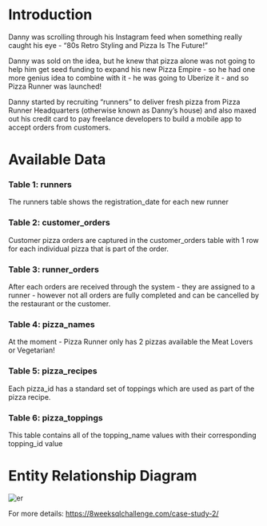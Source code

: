 # Introduction

Danny was scrolling through his Instagram feed when something really caught his eye - “80s Retro Styling and Pizza Is The Future!”

Danny was sold on the idea, but he knew that pizza alone was not going to help him get seed funding to expand his new Pizza Empire - so he had one more genius idea to combine with it - he was going to Uberize it - and so Pizza Runner was launched!

Danny started by recruiting “runners” to deliver fresh pizza from Pizza Runner Headquarters (otherwise known as Danny’s house) and also maxed out his credit card to pay freelance developers to build a mobile app to accept orders from customers.

# Available Data

### Table 1: runners 
  The runners table shows the registration_date for each new runner
### Table 2: customer_orders
  Customer pizza orders are captured in the customer_orders table with 1 row for each individual pizza that is part of the order.
### Table 3: runner_orders
  After each orders are received through the system - they are assigned to a runner - however not all orders are fully completed and can be cancelled by the restaurant or the customer.
### Table 4: pizza_names
  At the moment - Pizza Runner only has 2 pizzas available the Meat Lovers or Vegetarian!
### Table 5: pizza_recipes
  Each pizza_id has a standard set of toppings which are used as part of the pizza recipe.
### Table 6: pizza_toppings
  This table contains all of the topping_name values with their corresponding topping_id value

# Entity Relationship Diagram
![er](https://user-images.githubusercontent.com/103412614/229781921-a595fd80-1ed9-462b-b272-605b3bdb5398.png)



For more details: https://8weeksqlchallenge.com/case-study-2/
